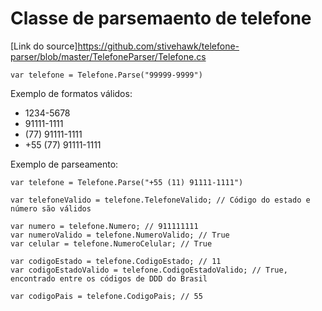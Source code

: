 # Classe de parsemaento de telefone

[Link do source]https://github.com/stivehawk/telefone-parser/blob/master/TelefoneParser/Telefone.cs

```
var telefone = Telefone.Parse("99999-9999")
```

Exemplo de formatos válidos:
- 1234-5678
- 91111-1111
- (77) 91111-1111
- +55 (77) 91111-1111

Exemplo de parseamento:
```
var telefone = Telefone.Parse("+55 (11) 91111-1111")

var telefoneValido = telefone.TelefoneValido; // Código do estado e número são válidos

var numero = telefone.Numero; // 911111111
var numeroValido = telefone.NumeroValido; // True
var celular = telefone.NumeroCelular; // True

var codigoEstado = telefone.CodigoEstado; // 11
var codigoEstadoValido = telefone.CodigoEstadoValido; // True, encontrado entre os códigos de DDD do Brasil

var codigoPais = telefone.CodigoPais; // 55
```